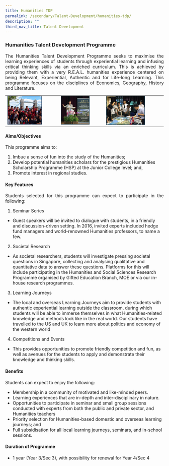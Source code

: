 ```yaml
---
title: Humanities TDP
permalink: /secondary/Talent-Development/humanities-tdp/
description: ""
third_nav_title: Talent Development
---
```

### Humanities Talent Development Programme
<style>
p {text-align: justify;}
</style>

The Humanities Talent Development Programme seeks to maximise the learning experiences of students through experiential learning and infusing critical thinking skills via an enriched curriculum. This is achieved by providing them with a very R.E.A.L. humanities experience centered on being Relevant, Experiential, Authentic and for Life-long Learning. This programme focuses on the disciplines of Economics, Geography, History and Literature.

|  	|  	|  	|
|---	|---	|---	|
| <img src="/images/htdp1.png" style="width:70%"> 	| <img src="/images/htdp2.png" style="width:70%"> 	| <img src="/images/htdp3.png" style="width:70%"> 	|

#### Aims/Objectives

This programme aims to:

1.  Imbue a sense of fun into the study of the Humanities;
2.  Develop potential humanities scholars for the prestigious Humanities Scholarship Programme (HSP) at the Junior College level; and,
3.  Promote interest in regional studies.

#### Key Features

Students selected for this programme can expect to participate in the following:

1.  Seminar Series

*   Guest speakers will be invited to dialogue with students, in a friendly and discussion-driven setting. In 2016, invited experts included hedge fund managers and world-renowned Humanities professors, to name a few.

2.  Societal Research

*   As societal researchers, students will investigate pressing societal questions in Singapore, collecting and analysing qualitative and quantitative data to answer these questions. Platforms for this will include participating in the Humanities and Social Sciences Research Programme organised by Gifted Education Branch, MOE or via our in-house research programmes.

3.  Learning Journeys

*   The local and overseas Learning Journeys aim to provide students with authentic experiential learning outside the classroom, during which students will be able to immerse themselves in what Humanities-related knowledge and methods look like in the real world. Our students have travelled to the US and UK to learn more about politics and economy of the western world

4.  Competitions and Events

*   This provides opportunities to promote friendly competition and fun, as well as avenues for the students to apply and demonstrate their knowledge and thinking skills.

#### Benefits

Students can expect to enjoy the following:

*   Membership in a community of motivated and like-minded peers.
*   Learning experiences that are in-depth and inter-disciplinary in nature.
*   Opportunities to participate in seminar and small group sessions conducted with experts from both the public and private sector, and Humanities teachers
*   Priority selection for Humanities-based domestic and overseas learning journeys; and
*   Full subsidisation for all local learning journeys, seminars, and in-school sessions.

#### Duration of Programme

*   1 year (Year 3/Sec 3), with possibility for renewal for Year 4/Sec 4